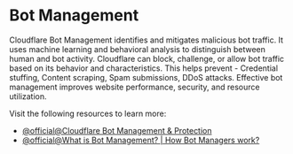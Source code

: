 # Bot Management

Cloudflare Bot Management identifies and mitigates malicious bot traffic. It uses machine learning and behavioral analysis to distinguish between human and bot activity. Cloudflare can block, challenge, or allow bot traffic based on its behavior and characteristics. This helps prevent - Credential stuffing, Content scraping, Spam submissions, DDoS attacks. Effective bot management improves website performance, security, and resource utilization.

Visit the following resources to learn more:

- [@official@Cloudflare Bot Management & Protection](https://www.cloudflare.com/application-services/products/bot-management/)
- [@official@What is Bot Management? | How Bot Managers work?](https://www.cloudflare.com/learning/bots/what-is-bot-management/)
